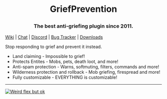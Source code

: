 # <p align="center">GriefPrevention</p>
### <p align="center">The best anti-griefing plugin since 2011.</p>

[Wiki](https://docs.griefprevention.com/) | [Chat](https://griefprevention.com/chat/) | [Discord](https://r.griefprevention.com/dumcord) | [Bug Tracker](https://github.com/TechFortress/GriefPrevention/issues) | [Downloads](https://github.com/TechFortress/GriefPrevention/releases/)


Stop responding to grief and prevent it instead. 
- Land claiming - Impossible to grief!
- Protects Entites - Mobs, pets, death loot, and more!
- Anti-spam protection - Warns, softmuting, filters, commands and more!
- Wilderness protection and rollback - Mob griefing, firespread and more!
- Fully customizable - EVERYTHING is customizable!
---

[![Weird flex but ok](https://bstats.org/signatures/bukkit/GriefPrevention-legacy.svg)](https://bstats.org/plugin/bukkit/GriefPrevention-legacy)
